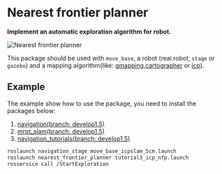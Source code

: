 Nearest frontier planner
===
__Implement an automatic exploration algorithm for robot.__

![Nearest frontier planner](img/nearest_frontier_planner.gif)

This package should be used with `move_base`, a robot (real robot, `stage` or `gazebo`) and a mapping 
algorithm(like: [gmapping](https://github.com/ros-perception/slam_gmapping),[cartographer](https://github.com/googlecartographer/cartographer) or [icp](https://github.com/tyuownu/mrpt_slam)).

## Example

The example show how to use the package, you need to install the packages below:

1. [navigation(branch: develop1.5)](https://github.com/tyuownu/navigation)
2. [mrpt_slam(branch: develop1.5)](https://github.com/tyuownu/mrpt_slam)
3. [navigation_tutorials(branch: develop1.5)](https://github.com/tyuownu/navigation_tutorials)

``` bash
roslaunch navigation_stage move_base_icpslam_5cm.launch
roslaunch nearest_frontier_planner tutorial3_icp_nfp.launch
rosservice call /StartExploration
```
